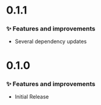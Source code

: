 # 0.1.1

### ✨ Features and improvements

- Several dependency updates

# 0.1.0

### ✨ Features and improvements

- Initial Release

